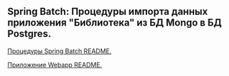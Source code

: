## Spring Batch: Процедуры импорта данных приложения "Библиотека" из БД Mongo в БД Postgres.

[Процедуры Spring Batch README.](spring-batch/README.md)

[Приложение Webapp README.](webapp/README.md)
